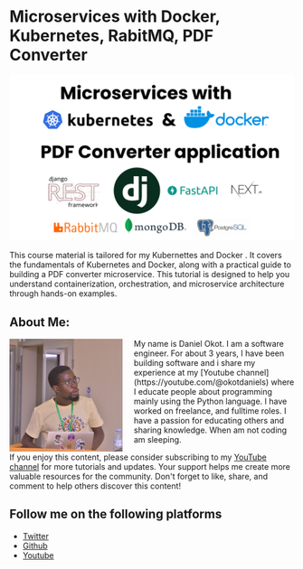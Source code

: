 # Microservices with Docker, Kubernetes, RabitMQ, PDF Converter

<p align="center"><img src="./img/banner.png" alt="Description of Image"></p>

This course material is tailored for my Kubernettes and Docker
. It covers the fundamentals of Kubernetes and Docker, along with a practical guide to building a PDF converter microservice. This tutorial is designed to help you understand containerization, orchestration, and microservice architecture through hands-on examples.

## About Me:

<img src="./img/profile.png" alt="Alt text" align="left" width="200" height="200" style="margin-right: 20px; ">
My name is Daniel Okot. I am a software engineer. For about 3 years, I have been building software and i share my experience at my [Youtube channel](https://youtube.com/@okotdaniels) where I educate people about programming mainly using the Python language. I have worked on freelance, and fulltime roles. I have a passion for educating others and sharing knowledge. When am not coding am sleeping.
 

If you enjoy this content, please consider subscribing to my [YouTube channel](https://youtube.com/@okotdaniels) for more tutorials and updates. Your support helps me create more valuable resources for the community. Don't forget to like, share, and comment to help others discover this content!

## Follow me on the following platforms
- [Twitter](https://twitter.com/okotdaniels)
- [Github](https://github.com/okotdaniel)
- [Youtube](https://youtube.com/@okotdaniels)